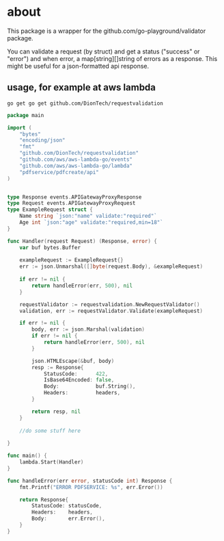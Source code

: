 # about
This package is a wrapper for the github.com/go-playground/validator package.

You can validate a request (by struct) and get a status ("success" or "error") and when error, a map[string][]string of errors as a response.
This might be useful for a json-formatted api response.

## usage, for example at aws lambda

``` 
go get go get github.com/DionTech/requestvalidation
```

```go 
package main

import (
	"bytes"
	"encoding/json"
	"fmt"
	"github.com/DionTech/requestvalidation"
	"github.com/aws/aws-lambda-go/events"
	"github.com/aws/aws-lambda-go/lambda"
	"pdfservice/pdfcreate/api"
)


type Response events.APIGatewayProxyResponse
type Request events.APIGatewayProxyRequest
type ExampleRequest struct {
    Name string `json:"name" validate:"required"`
    Age int `json:"age" validate:"required,min=18"`
}

func Handler(request Request) (Response, error) {
    var buf bytes.Buffer
    
    exampleRequest := ExampleRequest{}
    err := json.Unmarshal([]byte(request.Body), &exampleRequest)
    
    if err != nil {
		return handleError(err, 500), nil
	}

	requestValidator := requestvalidation.NewRequestValidator()
	validation, err := requestValidator.Validate(exampleRequest)

	if err != nil {
		body, err := json.Marshal(validation)
		if err != nil {
			return handleError(err, 500), nil
		}

		json.HTMLEscape(&buf, body)
		resp := Response{
			StatusCode:      422,
			IsBase64Encoded: false,
			Body:            buf.String(),
			Headers:         headers,
		}

		return resp, nil
	}
	
	//do some stuff here
    
}

func main() {
	lambda.Start(Handler)
}

func handleError(err error, statusCode int) Response {
	fmt.Printf("ERROR PDFSERVICE: %s", err.Error())

	return Response{
		StatusCode: statusCode,
		Headers:    headers,
		Body:       err.Error(),
	}
}
```